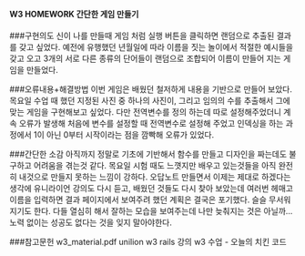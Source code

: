 #### W3 HOMEWORK 간단한 게임 만들기

###구현의도 
신이 나를 만들때 게임 처럼 실행 버튼을 클릭하면 랜덤으로 추출된 결과를 갖고 싶었다.
예전에 유행했던 년월일에 따라 이름을 짓는 놀이에서 적절한 예시들을 갖고 오고 3개의 서로 다른 종류의 단어들이 랜덤으로 조합되어 이름이 만들어 지는 게임을 만들었다. 

###오류내용+해결방법
이번 게임은 배웠던 철저하게 내용을 기반으로 만들어 보았다. 목요일 수업 때 했던 지정된 사진 중 하나의 사진이, 그리고 임의의 수를 추출해서 그에 맞는 게임을 구현해보고 싶었다. 다만 전역변수를 정의 하는데 따로 설정해주었더니 계속 오류가 발생해 처음에 변수를 설정할 때 전역변수로 설정해 주었고 인덱싱을 하는 과정에서 1이 아닌 0부터 시작이라는 점을 깜빡해 오류가 있었다. 

###간단한 소감 
아직까지 정말로 기초에 기반해서 함수를 만들고 디자인을 짜는데도 불구하고 어려움을 겪는것 같다. 목요일 시험 때도 느꼇지만 배우고 있는것들을 아직 완전히 내것으로 만들지 못하는 느낌이 강하다. 오답노트 만들면서 이제는 제대로 하겠다는 생각에 유니라이언 강의도 다시 듣고, 배웠던 것들도 다시 찾아 보았는데 여러번 헤매고 이름을 입력하면 결과 페이지에서 보여주려 했던 계획은 결국은 포기했다. 슬슬 무서워지기도 한다. 다들 열심히 해서 잘하는 모습을 보여주는데 나만 늦춰지는 것은 아닐까... 노력 없이는 성공도 없다는 것을 잊지 말아야한다.

###참고문헌
w3_material.pdf
unilion w3 rails 강의
w3 수업 - 오늘의 치킨 코드 

